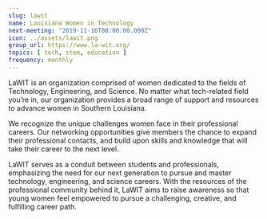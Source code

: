 ```yaml
---
slug: lawit
name: Louisiana Women in Technology
next-meeting: "2019-11-16T08:00:00.000Z"
icon: ../assets/lawit.png
group_url: https://www.la-wit.org/
topics: [ tech, stem, education ]
frequency: monthly
---
```


LaWIT is an organization comprised of women dedicated to the fields of Technology, Engineering, and Science. No matter what tech-related field you’re in, our organization provides a broad range of support and resources to advance women in Southern Louisiana.

We recognize the unique challenges women face in their professional careers. Our networking opportunities give members the chance to expand their professional contacts, and build upon skills and knowledge that will take their career to the next level.

LaWIT serves as a conduit between students and professionals, emphasizing the need for our next generation to pursue and master technology, engineering, and science careers. With the resources of the professional community behind it, LaWIT aims to raise awareness so that young women feel empowered to pursue a challenging, creative, and fulfilling career path.